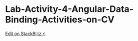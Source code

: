# Lab-Activity-4-Angular-Data-Binding-Activities-on-CV

[Edit on StackBlitz ⚡️](https://stackblitz.com/edit/angular-ivy-nbsxnn)